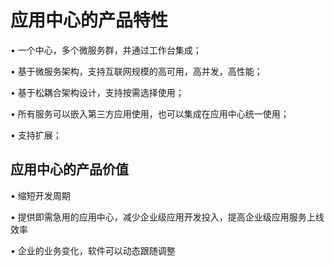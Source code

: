 # 应用中心的产品特性

• 一个中心，多个微服务群，并通过工作台集成；

• 基于微服务架构，支持互联网规模的高可用，高并发，高性能；

• 基于松耦合架构设计，支持按需选择使用；

• 所有服务可以嵌入第三方应用使用，也可以集成在应用中心统一使用；

• 支持扩展；

## 应用中心的产品价值

• 缩短开发周期

• 提供即需急用的应用中心，减少企业级应用开发投入，提高企业级应用服务上线效率

• 企业的业务变化，软件可以动态跟随调整


